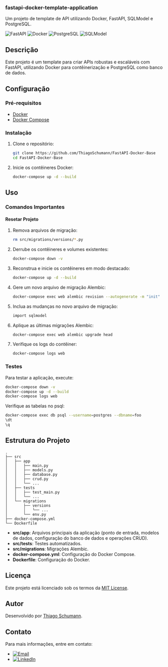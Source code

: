 ### fastapi-docker-template-application

Um projeto de template de API utilizando Docker, FastAPI, SQLModel e PostgreSQL.

![FastAPI](https://img.shields.io/badge/FastAPI-005571?style=flat&logo=fastapi)
![Docker](https://img.shields.io/badge/Docker-2496ED?style=flat&logo=docker&logoColor=white)
![PostgreSQL](https://img.shields.io/badge/PostgreSQL-336791?style=flat&logo=postgresql&logoColor=white)
![SQLModel](https://img.shields.io/badge/SQLModel-2496ED?style=flat&logo=sqlalchemy&logoColor=white)

## Descrição

Este projeto é um template para criar APIs robustas e escaláveis com FastAPI, utilizando Docker para contêinerização e PostgreSQL como banco de dados.

## Configuração

### Pré-requisitos

- [Docker](https://www.docker.com/)
- [Docker Compose](https://docs.docker.com/compose/)

### Instalação

1. Clone o repositório:

   ```bash
   git clone https://github.com/ThiagoSchumann/FastAPI-Docker-Base
   cd FastAPI-Docker-Base
   ```

2. Inicie os contêineres Docker:
   ```bash
   docker-compose up -d --build
   ```

## Uso

### Comandos Importantes

#### Resetar Projeto

1. Remova arquivos de migração:

   ```bash
   rm src/migrations/versions/*.py
   ```

2. Derrube os contêineres e volumes existentes:

   ```bash
   docker-compose down -v
   ```

3. Reconstrua e inicie os contêineres em modo destacado:

   ```bash
   docker-compose up -d --build
   ```

4. Gere um novo arquivo de migração Alembic:

   ```bash
   docker-compose exec web alembic revision --autogenerate -m "init"
   ```

5. Inclua as mudanças no novo arquivo de migração:

   ```bash
   import sqlmodel
   ```

6. Aplique as últimas migrações Alembic:

   ```bash
   docker-compose exec web alembic upgrade head
   ```

7. Verifique os logs do contêiner:
   ```bash
   docker-compose logs web
   ```

### Testes

Para testar a aplicação, execute:

```bash
docker-compose down -v
docker-compose up -d --build
docker-compose logs web
```

Verifique as tabelas no psql:

```bash
docker-compose exec db psql --username=postgres --dbname=foo
\dt
\q
```

## Estrutura do Projeto

```plaintext
.
├── src
│   ├── app
│   │   ├── main.py
│   │   ├── models.py
│   │   ├── database.py
│   │   ├── crud.py
│   │   └── ...
│   ├── tests
│   │   ├── test_main.py
│   │   └── ...
│   └── migrations
│       ├── versions
│       │   └── ...
│       └── env.py
├── docker-compose.yml
└── Dockerfile
```

- **src/app**: Arquivos principais da aplicação (ponto de entrada, modelos de dados, configuração do banco de dados e operações CRUD).
- **src/tests**: Testes automatizados.
- **src/migrations**: Migrações Alembic.
- **docker-compose.yml**: Configuração do Docker Compose.
- **Dockerfile**: Configuração do Docker.

## Licença

Este projeto está licenciado sob os termos da [MIT License](LICENSE).

## Autor

Desenvolvido por [Thiago Schumann](https://github.com/ThiagoSchumann).

## Contato

Para mais informações, entre em contato:

- [![Email](https://img.shields.io/badge/Email-thiagoarturschumann@gmail.com-red?style=flat&logo=gmail&logoColor=white)](mailto:thiagoarturschumann@gmail.com)
- [![LinkedIn](https://img.shields.io/badge/LinkedIn-thiagoschumann-blue?style=flat&logo=linkedin&logoColor=white)](https://www.linkedin.com/in/thiagoschumann/)
